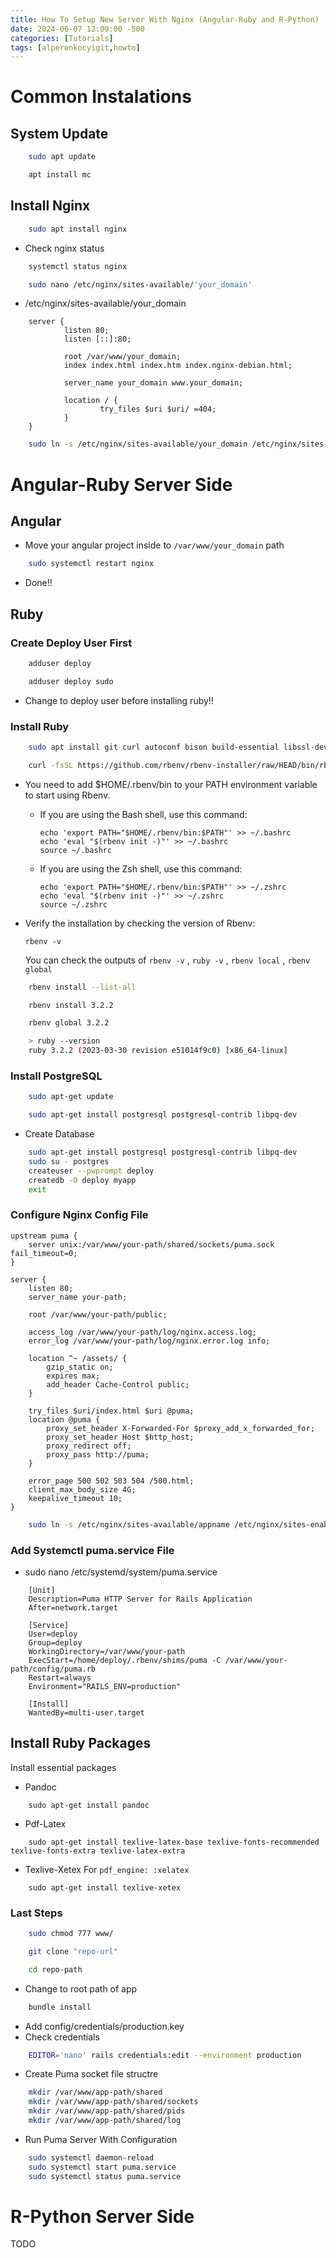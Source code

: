 ```yaml
---
title: How To Setup New Server With Nginx (Angular-Ruby and R-Python)
date: 2024-06-07 12:00:00 -500
categories: [Tutorials]
tags: [alperenkocyigit,howto]
---
```


# Common Instalations

## System Update
```bash
    sudo apt update
```

```bash
    apt install mc
```

## Install Nginx
```bash
    sudo apt install nginx
```

* Check nginx status
```bash
    systemctl status nginx
```

```bash
    sudo nano /etc/nginx/sites-available/'your_domain'
```

* /etc/nginx/sites-available/your_domain

```
    server {
            listen 80;
            listen [::]:80;

            root /var/www/your_domain;
            index index.html index.htm index.nginx-debian.html;

            server_name your_domain www.your_domain;

            location / {
                    try_files $uri $uri/ =404;
            }
    }
```

```bash
    sudo ln -s /etc/nginx/sites-available/your_domain /etc/nginx/sites-enabled/
```

# Angular-Ruby Server Side

## Angular

* Move your angular project inside to `/var/www/your_domain` path

```bash
    sudo systemctl restart nginx
```

* Done!!

## Ruby

### Create Deploy User First

```bash
    adduser deploy
```
```bash
    adduser deploy sudo
```
* Change to deploy user before installing ruby!!

### Install Ruby

```bash
    sudo apt install git curl autoconf bison build-essential libssl-dev libyaml-dev libreadline6-dev zlib1g-dev libncurses5-dev libffi-dev libgdbm6 libgdbm-dev libdb-dev
```

```bash
    curl -fsSL https://github.com/rbenv/rbenv-installer/raw/HEAD/bin/rbenv-installer | bash
```

* You need to add $HOME/.rbenv/bin to your PATH environment variable to start using Rbenv.

    - If you are using the Bash shell, use this command:
        ```
        echo 'export PATH="$HOME/.rbenv/bin:$PATH"' >> ~/.bashrc
        echo 'eval "$(rbenv init -)"' >> ~/.bashrc
        source ~/.bashrc
        ```
    - If you are using the Zsh shell, use this command:
        ```
        echo 'export PATH="$HOME/.rbenv/bin:$PATH"' >> ~/.zshrc
        echo 'eval "$(rbenv init -)"' >> ~/.zshrc
        source ~/.zshrc
        ```
* Verify the installation by checking the version of Rbenv:

    ```
    rbenv -v
    ```

    You can check the outputs of `rbenv -v` , `ruby -v` , `rbenv local` , `rbenv global`

```bash
    rbenv install --list-all
```

```bash
    rbenv install 3.2.2
```

```bash
    rbenv global 3.2.2
```

```bash
    > ruby --version
    ruby 3.2.2 (2023-03-30 revision e51014f9c0) [x86_64-linux]
```

### Install PostgreSQL

```bash
    sudo apt-get update
```
```bash
    sudo apt-get install postgresql postgresql-contrib libpq-dev
```
* Create Database
```bash
    sudo apt-get install postgresql postgresql-contrib libpq-dev
    sudo su - postgres
    createuser --pwprompt deploy
    createdb -O deploy myapp
    exit
```

### Configure Nginx Config File

```etc/nginx/sites-available/appname
upstream puma {
    server unix:/var/www/your-path/shared/sockets/puma.sock fail_timeout=0;
}

server {
    listen 80;
    server_name your-path;

    root /var/www/your-path/public;

    access_log /var/www/your-path/log/nginx.access.log;
    error_log /var/www/your-path/log/nginx.error.log info;

    location ^~ /assets/ {
        gzip_static on;
        expires max;
        add_header Cache-Control public;
    }

    try_files $uri/index.html $uri @puma;
    location @puma {
        proxy_set_header X-Forwarded-For $proxy_add_x_forwarded_for;
        proxy_set_header Host $http_host;
        proxy_redirect off;
        proxy_pass http://puma;
    }

    error_page 500 502 503 504 /500.html;
    client_max_body_size 4G;
    keepalive_timeout 10;
}
```

```bash
    sudo ln -s /etc/nginx/sites-available/appname /etc/nginx/sites-enabled/
```

### Add Systemctl puma.service File
* sudo nano /etc/systemd/system/puma.service
```shell
    [Unit]
    Description=Puma HTTP Server for Rails Application
    After=network.target

    [Service]
    User=deploy
    Group=deploy
    WorkingDirectory=/var/www/your-path
    ExecStart=/home/deploy/.rbenv/shims/puma -C /var/www/your-path/config/puma.rb
    Restart=always
    Environment="RAILS_ENV=production"

    [Install]
    WantedBy=multi-user.target
```

## Install Ruby Packages
Install essential packages
* Pandoc
```shell
    sudo apt-get install pandoc
```
* Pdf-Latex
```shell
    sudo apt-get install texlive-latex-base texlive-fonts-recommended texlive-fonts-extra texlive-latex-extra
```
* Texlive-Xetex For `pdf_engine: :xelatex`
```shell
    sudo apt-get install texlive-xetex
```

### Last Steps

```bash
    sudo chmod 777 www/
```
```bash
    git clone "repo-url"
```
```bash
    cd repo-path
```

* Change to root path of app
```bash
    bundle install
```

* Add config/credentials/production.key
* Check credentials
```bash
    EDITOR='nano' rails credentials:edit --environment production
```

* Create Puma socket file structre
```bash
    mkdir /var/www/app-path/shared
    mkdir /var/www/app-path/shared/sockets
    mkdir /var/www/app-path/shared/pids
    mkdir /var/www/app-path/shared/log
```

* Run Puma Server With Configuration
```bash
    sudo systemctl daemon-reload
    sudo systemctl start puma.service
    sudo systemctl status puma.service
```

# R-Python Server Side

TODO